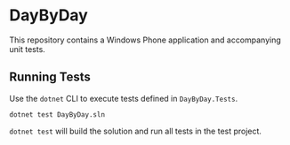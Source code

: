 # DayByDay

This repository contains a Windows Phone application and accompanying unit tests.

## Running Tests

Use the `dotnet` CLI to execute tests defined in `DayByDay.Tests`.

```
dotnet test DayByDay.sln
```

`dotnet test` will build the solution and run all tests in the test project.
